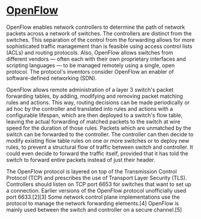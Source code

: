 # **[OpenFlow](https://en.wikipedia.org/wiki/OpenFlow#:~:text=OpenFlow%20enables%20network%20controllers%20to,be%20forwarded%20to%20the%20controller.)**

OpenFlow enables network controllers to determine the path of network packets across a network of switches. The controllers are distinct from the switches. This separation of the control from the forwarding allows for more sophisticated traffic management than is feasible using access control lists (ACLs) and routing protocols. Also, OpenFlow allows switches from different vendors — often each with their own proprietary interfaces and scripting languages — to be managed remotely using a single, open protocol. The protocol's inventors consider OpenFlow an enabler of software-defined networking (SDN).

OpenFlow allows remote administration of a layer 3 switch's packet forwarding tables, by adding, modifying and removing packet matching rules and actions. This way, routing decisions can be made periodically or ad hoc by the controller and translated into rules and actions with a configurable lifespan, which are then deployed to a switch's flow table, leaving the actual forwarding of matched packets to the switch at wire speed for the duration of those rules. Packets which are unmatched by the switch can be forwarded to the controller. The controller can then decide to modify existing flow table rules on one or more switches or to deploy new rules, to prevent a structural flow of traffic between switch and controller. It could even decide to forward the traffic itself, provided that it has told the switch to forward entire packets instead of just their header.

The OpenFlow protocol is layered on top of the Transmission Control Protocol (TCP) and prescribes the use of Transport Layer Security (TLS). Controllers should listen on TCP port 6653 for switches that want to set up a connection. Earlier versions of the OpenFlow protocol unofficially used port 6633.[2][3] Some network control plane implementations use the protocol to manage the network forwarding elements.[4] OpenFlow is mainly used between the switch and controller on a secure channel.[5]

